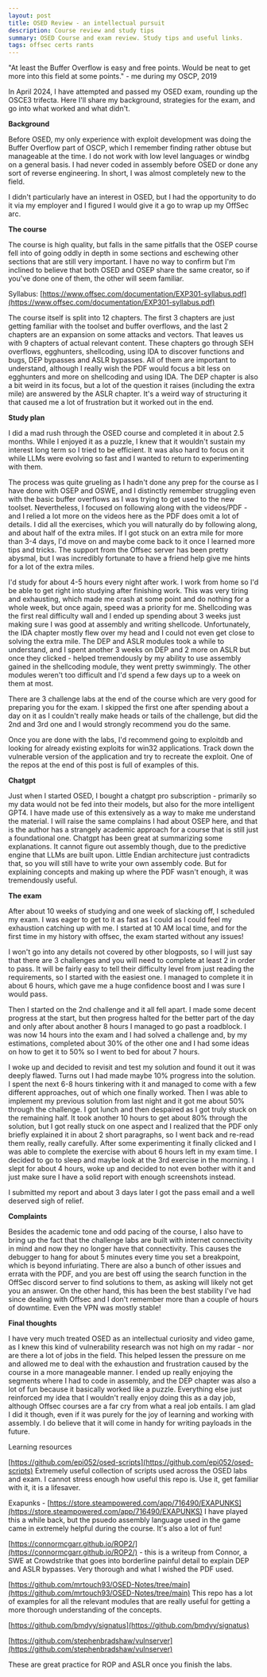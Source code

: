 ```yaml
---
layout: post
title: OSED Review - an intellectual pursuit
description: Course review and study tips
summary: OSED Course and exam review. Study tips and useful links.
tags: offsec certs rants
---
```



"At least the Buffer Overflow is easy and free points. Would be neat to get more into this field at some points." - me during my OSCP, 2019

In April 2024, I have attempted and passed my OSED exam, rounding up the OSCE3 trifecta. Here I'll share my background, strategies for the exam, and go into what worked and what didn't.

**Background**

Before OSED, my only experience with exploit development was doing the Buffer Overflow part of OSCP, which I remember finding rather obtuse but manageable at the time. I do not work with low level languages or windbg on a general basis. I had never coded in assembly before OSED or done any sort of reverse engineering. In short, I was  almost completely new to the field.

I didn't particularly have an interest in OSED, but I had the opportunity to do it via my employer and I figured I would give it a go to wrap up my OffSec arc. 


**The course**

The course is high quality, but falls in the same pitfalls that the OSEP course fell into of going oddly in depth in some sections and eschewing other sections that are still very important. I have no way to confirm but I'm inclined to believe that both OSED and OSEP share the same creator, so if you've done one of them, the other will seem familiar. 

Syllabus:
[https://www.offsec.com/documentation/EXP301-syllabus.pdf](https://www.offsec.com/documentation/EXP301-syllabus.pdf)

The course itself is split into 12 chapters. The first 3 chapters are just getting familiar with the toolset and buffer overflows, and the last 2 chapters are an expansion on some attacks and vectors. That leaves us with 9 chapters of actual relevant content. These chapters go through SEH overflows, egghunters, shellcoding, using IDA to discover functions and bugs, DEP bypasses and ASLR bypasses. All of them are important to understand, although I really wish the PDF would focus a bit less on egghunters and more on shellcoding and using IDA. The DEP chapter is also a bit weird in its focus, but a lot of the question it raises (including the extra mile) are answered by the ASLR chapter. It's a weird way of structuring it that caused me a lot of frustration but it worked out in the end.

**Study plan**

I did a mad rush through the OSED course and completed it in about 2.5 months. While I enjoyed it as a puzzle, I knew that it wouldn't sustain my interest long term so I tried to be efficient. It was also hard to focus on it while LLMs were evolving so fast and I wanted to return to experimenting with them.

The process was quite grueling as I hadn't done any prep for the course as I have done with OSEP and OSWE, and I distinctly remember struggling even with the basic buffer overflows as I was trying to get used to the new toolset. Nevertheless, I focused on following along with the videos/PDF - and I relied a lot more on the videos here as the PDF does omit a lot of details. I did all the exercises, which you will naturally do by following along, and about half of the extra miles. If I got stuck on an extra mile for more than 3-4 days, I'd move on and maybe come back to it once I learned more tips and tricks. The support from the Offsec server has been pretty abysmal, but I was incredibly fortunate to have a friend help give me hints for a lot of the extra miles.

I'd study for about 4-5 hours every night after work. I work from home so I'd be able to get right into studying after finishing work. This was very tiring and exhausting, which made me crash at some point and do nothing for a whole week, but once again, speed was a priority for me. Shellcoding was the first real difficulty wall and I ended up spending about 3 weeks just making sure I was good at assembly and writing shellcode. Unfortunately, the IDA chapter mostly flew over my head and I could not even get close to solving the extra mile. The DEP and ASLR modules took a while to understand, and I spent another 3 weeks on DEP and 2 more on ASLR but once they clicked - helped tremendously by my ability to use assembly gained in the shellcoding module, they went pretty swimmingly. The other modules weren't too difficult and I'd spend a few days up to a week on them at most. 

There are 3 challenge labs at the end of the course which are very good for preparing you for the exam. I skipped the first one after spending about a day on it as I couldn't really make heads or tails of the challenge, but did the 2nd and 3rd one and I would strongly recommend you do the same. 

Once you are done with the labs, I'd recommend going to exploitdb and looking for already existing exploits for win32 applications. Track down the vulnerable version of the application and try to recreate the exploit. One of the repos at the end of this post is full of examples of this. 

**Chatgpt**

Just when I started OSED, I bought a chatgpt pro subscription - primarily so my data would not be fed into their models, but also for the more intelligent GPT4. I have made use of this extensively as a way to make me understand the material. I will raise the same complains I had about OSEP here, and that is the author has a strangely academic approach for a course that is still just a foundational one. Chatgpt has been great at summarizing some explanations. It cannot figure out assembly though, due to the predictive engine that LLMs are built upon. Little Endian architecture just contradicts that, so you will still have to write your own assembly code. But for explaining concepts and making up where the PDF wasn't enough, it was tremendously useful. 

**The exam**

After about 10 weeks of studying and one week of slacking off, I scheduled my exam. I was eager to get to it as fast as I could as I could feel my exhaustion catching up with me. I started at 10 AM local time, and for the first time in my history with offsec, the exam started without any issues!

I won't go into any details not covered by other blogposts, so I will just say that there are 3 challenges and you will need to complete at least 2 in order to pass. It will be fairly easy to tell their difficulty level from just reading the requirements, so I started with the easiest one. I managed to complete it in about 6 hours, which gave me a huge confidence boost and I was sure I would pass. 

Then I started on the 2nd challenge and it all fell apart. I made some decent progress at the start, but then progress halted for the better part of the day and only after about another 8 hours I managed to go past a roadblock. I was now 14 hours into the exam and I had solved a challenge and, by my estimations, completed about 30% of the other one and I had some ideas on how to get it to 50% so I went to bed for about 7 hours.

I woke up and decided to revisit and test my solution and found it out it was deeply flawed. Turns out I had made maybe 10% progress into the solution. I spent the next 6-8 hours tinkering with it and managed to come with a few different approaches, out of which one finally worked. Then I was able to implement my previous solution from last night and it got me about 50% through the challenge. I got lunch and then despaired as I got truly stuck on the remaining half. It took another 10 hours to get about 80% through the solution, but I got really stuck on one aspect and I realized that the PDF only briefly explained it in about 2 short paragraphs, so I went back and re-read them really, really carefully. After some experimenting it finally clicked and I was able to complete the exercise with about 6 hours left in my exam time. I decided to go to sleep and maybe look at the 3rd exercise in the morning. I slept for about 4 hours, woke up and decided to not even bother with it and just make sure I have a solid report with enough screenshots instead. 

I submitted my report and about 3 days later I got the pass email and a well deserved sigh of relief. 


**Complaints**

Besides the academic tone and odd pacing of the course, I also have to bring up the fact that the challenge labs are built with internet connectivity in mind and now they no longer have that connectivity. This causes the debugger to hang for about 5 minutes every time you set a breakpoint, which is beyond infuriating. There are also a bunch of other issues and errata with the PDF, and you are best off using the search function in the OffSec discord server to find solutions to them, as asking will likely not get you an answer. On the other hand, this has been the best stability I've had since dealing with Offsec and I don't remember more than a couple of hours of downtime. Even the VPN was mostly stable!


**Final thoughts**

I have very much treated OSED as an intellectual curiosity and video game, as I knew this kind of vulnerability research was not high on my radar - nor are there a lot of jobs in the field. This helped lessen the pressure on me and allowed me to deal with the exhaustion and frustration caused by the course in a more manageable manner. I ended up really enjoying the segments where I had to code in assembly, and the DEP chapter was also a lot of fun because it basically worked like a puzzle. Everything else just reinforced my idea that I wouldn't really enjoy doing this as a day job, although Offsec courses are a far cry from what a real job entails. I am glad I did it though, even if it was purely for the joy of learning and working with assembly. I do believe that it will come in handy for writing payloads in the future.

Learning resources

[https://github.com/epi052/osed-scripts](https://github.com/epi052/osed-scripts)
Extremely useful collection of scripts used across the OSED labs and exam. I cannot stress enough how useful this repo is. Use it, get familiar with it, it is a lifesaver.

Exapunks - [https://store.steampowered.com/app/716490/EXAPUNKS](https://store.steampowered.com/app/716490/EXAPUNKS)
I have played this a while back, but the psuedo assembly language used in the game came in extremely helpful during the course. It's also a lot of fun!

[https://connormcgarr.github.io/ROP2/](https://connormcgarr.github.io/ROP2/) - this is a writeup from Connor, a SWE at Crowdstrike that goes into borderline painful detail to explain DEP and ASLR bypasses. Very thorough and what I wished the PDF used. 

[https://github.com/mrtouch93/OSED-Notes/tree/main](https://github.com/mrtouch93/OSED-Notes/tree/main)
This repo has a lot of examples for all the relevant modules that are really useful for getting a more thorough understanding of the concepts. 

[https://github.com/bmdyy/signatus](https://github.com/bmdyy/signatus)

[https://github.com/stephenbradshaw/vulnserver](https://github.com/stephenbradshaw/vulnserver)

These are great practice for ROP and ASLR once you finish the labs.
